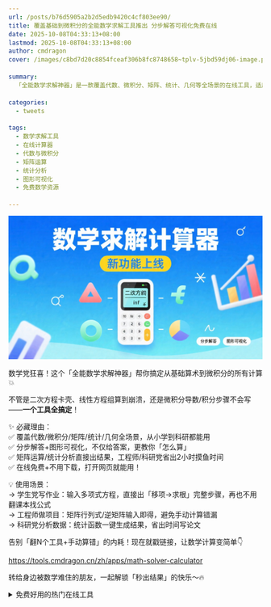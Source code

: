 ```yaml
---
url: /posts/b76d5905a2b2d5edb9420c4cf803ee90/
title: 覆盖基础到微积分的全能数学求解工具推出 分步解答可视化免费在线
date: 2025-10-08T04:33:13+08:00
lastmod: 2025-10-08T04:33:13+08:00
author: cmdragon
cover: /images/c8bd7d20c8854fceaf306b8fc8748658~tplv-5jbd59dj06-image.png

summary:
  「全能数学求解神器」是一款覆盖代数、微积分、矩阵、统计、几何等全场景的在线工具，适用于从小学到科研的各类数学计算需求。它提供分步解答和图形可视化，不仅给出答案，还详细展示计算过程。矩阵运算和统计分析功能可直接输出结果，大幅节省工程师和科研人员的时间。该工具免费在线使用，无需下载，学生、工程师和科研人员均可通过输入问题快速获得解答，避免手动计算的错误和时间浪费。

categories:
  - tweets

tags:
  - 数学求解工具
  - 在线计算器
  - 代数与微积分
  - 矩阵运算
  - 统计分析
  - 图形可视化
  - 免费数学资源

---
```



![cover.png](/images/c8bd7d20c8854fceaf306b8fc8748658~tplv-5jbd59dj06-image.png)

数学党狂喜！这个「全能数学求解神器」帮你搞定从基础算术到微积分的所有计算💥

不管是二次方程卡壳、线性方程组算到崩溃，还是微积分导数/积分步骤不会写——**一个工具全搞定**！

✨ 必藏理由：  
✅ 覆盖代数/微积分/矩阵/统计/几何全场景，从小学到科研都能用  
✅ 分步解答+图形可视化，不仅给答案，更教你「怎么算」  
✅ 矩阵运算/统计分析直接出结果，工程师/科研党省出2小时摸鱼时间  
✅ 在线免费+不用下载，打开网页就能用！

💡 使用场景：  
→ 学生党写作业：输入多项式方程，直接出「移项→求根」完整步骤，再也不用翻课本找公式  
→ 工程师做项目：矩阵行列式/逆矩阵输入即得，避免手动计算错漏  
→ 科研党分析数据：统计函数一键生成结果，省出时间写论文

告别「翻N个工具+手动算错」的内耗！现在就戳链接，让数学计算变简单👇

https://tools.cmdragon.cn/zh/apps/math-solver-calculator

转给身边被数学难住的朋友，一起解锁「秒出结果」的快乐～🔥


<details>
<summary>免费好用的热门在线工具</summary>

- [Mermaid 在线编辑器 - 应用商店 | By cmdragon](https://tools.cmdragon.cn/zh/apps/mermaid-live-editor)
- [数学求解计算器 - 应用商店 | By cmdragon](https://tools.cmdragon.cn/zh/apps/math-solver-calculator)
- [智能提词器 - 应用商店 | By cmdragon](https://tools.cmdragon.cn/zh/apps/smart-teleprompter)
- [魔法简历 - 应用商店 | By cmdragon](https://tools.cmdragon.cn/zh/apps/magic-resume)
- [Image Puzzle Tool - 图片拼图工具 | By cmdragon](https://tools.cmdragon.cn/zh/apps/image-puzzle-tool)
- [字幕下载工具 - 应用商店 | By cmdragon](https://tools.cmdragon.cn/zh/apps/subtitle-downloader)
- [歌词生成工具 - 应用商店 | By cmdragon](https://tools.cmdragon.cn/zh/apps/lyrics-generator)
- [网盘资源聚合搜索 - 应用商店 | By cmdragon](https://tools.cmdragon.cn/zh/apps/cloud-drive-search)
- [ASCII字符画生成器 - 应用商店 | By cmdragon](https://tools.cmdragon.cn/zh/apps/ascii-art-generator)
- [JSON Web Tokens 工具 - 应用商店 | By cmdragon](https://tools.cmdragon.cn/zh/apps/jwt-tool)
- [Bcrypt 密码工具 - 应用商店 | By cmdragon](https://tools.cmdragon.cn/zh/apps/bcrypt-tool)
- [GIF 合成器 - 应用商店 | By cmdragon](https://tools.cmdragon.cn/zh/apps/gif-composer)
- [GIF 分解器 - 应用商店 | By cmdragon](https://tools.cmdragon.cn/zh/apps/gif-decomposer)
- [文本隐写术 - 应用商店 | By cmdragon](https://tools.cmdragon.cn/zh/apps/text-steganography)
- [CMDragon 在线工具 - 高级AI工具箱与开发者套件 | 免费好用的在线工具](https://tools.cmdragon.cn/zh)
- [应用商店 - 发现1000+提升效率与开发的AI工具和实用程序 | 免费好用的在线工具](https://tools.cmdragon.cn/zh/apps?category=trending)
- [CMDragon 更新日志 - 最新更新、功能与改进 | 免费好用的在线工具](https://tools.cmdragon.cn/zh/changelog)
- [支持我们 - 成为赞助者 | 免费好用的在线工具](https://tools.cmdragon.cn/zh/sponsor)
- [AI文本生成图像 - 应用商店 | 免费好用的在线工具](https://tools.cmdragon.cn/zh/apps/text-to-image-ai)
- [临时邮箱 - 应用商店 | 免费好用的在线工具](https://tools.cmdragon.cn/zh/apps/temp-email)
- [二维码解析器 - 应用商店 | 免费好用的在线工具](https://tools.cmdragon.cn/zh/apps/qrcode-parser)
- [文本转思维导图 - 应用商店 | 免费好用的在线工具](https://tools.cmdragon.cn/zh/apps/text-to-mindmap)
- [正则表达式可视化工具 - 应用商店 | 免费好用的在线工具](https://tools.cmdragon.cn/zh/apps/regex-visualizer)
- [文件隐写工具 - 应用商店 | 免费好用的在线工具](https://tools.cmdragon.cn/zh/apps/steganography-tool)
- [IPTV 频道探索器 - 应用商店 | 免费好用的在线工具](https://tools.cmdragon.cn/zh/apps/iptv-explorer)
- [快传 - 应用商店 | 免费好用的在线工具](https://tools.cmdragon.cn/zh/apps/snapdrop)
- [随机抽奖工具 - 应用商店 | 免费好用的在线工具](https://tools.cmdragon.cn/zh/apps/lucky-draw)
- [动漫场景查找器 - 应用商店 | 免费好用的在线工具](https://tools.cmdragon.cn/zh/apps/anime-scene-finder)
- [时间工具箱 - 应用商店 | 免费好用的在线工具](https://tools.cmdragon.cn/zh/apps/time-toolkit)
- [网速测试 - 应用商店 | 免费好用的在线工具](https://tools.cmdragon.cn/zh/apps/speed-test)
- [AI 智能抠图工具 - 应用商店 | 免费好用的在线工具](https://tools.cmdragon.cn/zh/apps/background-remover)
- [背景替换工具 - 应用商店 | 免费好用的在线工具](https://tools.cmdragon.cn/zh/apps/background-replacer)
- [艺术二维码生成器 - 应用商店 | 免费好用的在线工具](https://tools.cmdragon.cn/zh/apps/artistic-qrcode)
- [Open Graph 元标签生成器 - 应用商店 | 免费好用的在线工具](https://tools.cmdragon.cn/zh/apps/open-graph-generator)
- [图像对比工具 - 应用商店 | 免费好用的在线工具](https://tools.cmdragon.cn/zh/apps/image-comparison)
- [图片压缩专业版 - 应用商店 | 免费好用的在线工具](https://tools.cmdragon.cn/zh/apps/image-compressor)
- [密码生成器 - 应用商店 | 免费好用的在线工具](https://tools.cmdragon.cn/zh/apps/password-generator)
- [SVG优化器 - 应用商店 | 免费好用的在线工具](https://tools.cmdragon.cn/zh/apps/svg-optimizer)
- [调色板生成器 - 应用商店 | 免费好用的在线工具](https://tools.cmdragon.cn/zh/apps/color-palette)
- [在线节拍器 - 应用商店 | 免费好用的在线工具](https://tools.cmdragon.cn/zh/apps/online-metronome)
- [IP归属地查询 - 应用商店 | 免费好用的在线工具](https://tools.cmdragon.cn/zh/apps/ip-geolocation)
- [CSS网格布局生成器 - 应用商店 | 免费好用的在线工具](https://tools.cmdragon.cn/zh/apps/css-grid-layout)
- [邮箱验证工具 - 应用商店 | 免费好用的在线工具](https://tools.cmdragon.cn/zh/apps/email-validator)
- [书法练习字帖 - 应用商店 | 免费好用的在线工具](https://tools.cmdragon.cn/zh/apps/calligraphy-practice)
- [金融计算器套件 - 应用商店 | 免费好用的在线工具](https://tools.cmdragon.cn/zh/apps/finance-calculator-suite)
- [中国亲戚关系计算器 - 应用商店 | 免费好用的在线工具](https://tools.cmdragon.cn/zh/apps/chinese-kinship-calculator)
- [Protocol Buffer 工具箱 - 应用商店 | 免费好用的在线工具](https://tools.cmdragon.cn/zh/apps/protobuf-toolkit)
- [IP归属地查询 - 应用商店 | 免费好用的在线工具](https://tools.cmdragon.cn/zh/apps/ip-geolocation)
- [图片无损放大 - 应用商店 | 免费好用的在线工具](https://tools.cmdragon.cn/zh/apps/image-upscaler)
- [文本比较工具 - 应用商店 | 免费好用的在线工具](https://tools.cmdragon.cn/zh/apps/text-compare)
- [IP批量查询工具 - 应用商店 | 免费好用的在线工具](https://tools.cmdragon.cn/zh/apps/ip-batch-lookup)
- [域名查询工具 - 应用商店 | 免费好用的在线工具](https://tools.cmdragon.cn/zh/apps/domain-finder)
- [DNS工具箱 - 应用商店 | 免费好用的在线工具](https://tools.cmdragon.cn/zh/apps/dns-toolkit)
- [网站图标生成器 - 应用商店 | 免费好用的在线工具](https://tools.cmdragon.cn/zh/apps/favicon-generator)
- [XML Sitemap](https://tools.cmdragon.cn/sitemap_index.xml)

</details>
